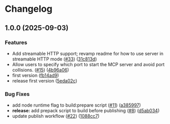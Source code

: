 # Changelog

## 1.0.0 (2025-09-03)


### Features

* Add streamable HTTP support; revamp readme for how to use server in streamable HTTP mode ([#33](https://github.com/googlemaps/platform-ai/issues/33)) ([31c813d](https://github.com/googlemaps/platform-ai/commit/31c813d8c1f13788bc268762dbfc63f66b29cc14))
* Allow users to specify which port to start the MCP server and avoid port collisions. ([#15](https://github.com/googlemaps/platform-ai/issues/15)) ([4b96a06](https://github.com/googlemaps/platform-ai/commit/4b96a06e107d56a445c38a1c5636d90848bb0c01))
* first version ([fb14ad9](https://github.com/googlemaps/platform-ai/commit/fb14ad9516dee2fa7dad81b3682910248b0a47bc))
* release first version ([5eda02c](https://github.com/googlemaps/platform-ai/commit/5eda02cd038389efaa285225cdd04aaf88848e24))


### Bug Fixes

* add node runtime flag to build:prepare script ([#11](https://github.com/googlemaps/platform-ai/issues/11)) ([a385997](https://github.com/googlemaps/platform-ai/commit/a385997758da2838db897270a1dbdca8257517a8))
* **release:** add prepack script to build before publishing ([#8](https://github.com/googlemaps/platform-ai/issues/8)) ([d5ab034](https://github.com/googlemaps/platform-ai/commit/d5ab03453e2fe61b5f3dd794bee5f07849a1b3f3))
* update publish workflow ([#22](https://github.com/googlemaps/platform-ai/issues/22)) ([1088cc7](https://github.com/googlemaps/platform-ai/commit/1088cc7a80d40adc0e6e7d3cdef83629e671d51f))
